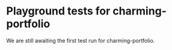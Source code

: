 # Playground tests for charming-portfolio
We are still awaiting the first test run for charming-portfolio.
